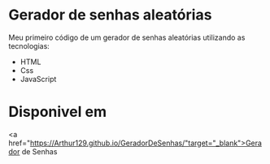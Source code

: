 # Gerador de senhas aleatórias
Meu primeiro código de um gerador de senhas aleatórias utilizando as tecnologias:
- HTML
- Css
- JavaScript
# Disponivel em 

<a href="https://Arthur129.github.io/GeradorDeSenhas/"target="_blank">Gerador de Senhas</a>
